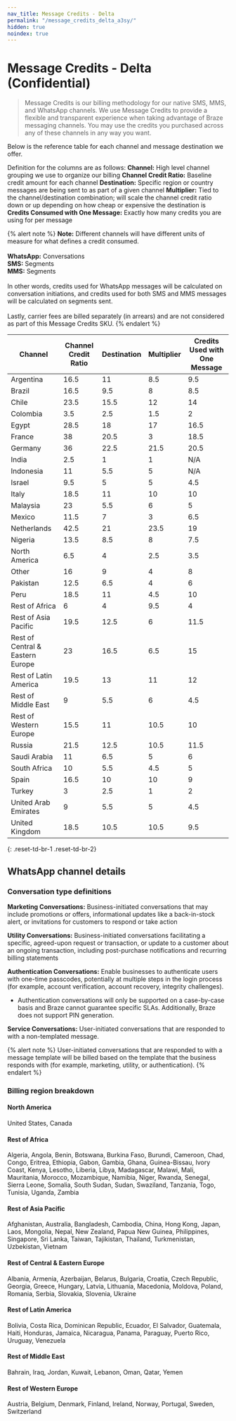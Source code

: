 ```yaml
---
nav_title: Message Credits - Delta
permalink: "/message_credits_delta_a3sy/"
hidden: true
noindex: true
---
```


# Message Credits - Delta (Confidential)

> Message Credits is our billing methodology for our native SMS, MMS, and WhatsApp channels. We use Message Credits to provide a flexible and transparent experience when taking advantage of Braze messaging channels. You may use the credits you purchased across any of these channels in any way you want.

Below is the reference table for each channel and message destination we offer.

Definition for the columns are as follows:
**Channel:** High level channel grouping we use to organize our billing
**Channel Credit Ratio:** Baseline credit amount for each channel
**Destination:** Specific region or country messages are being sent to as part of a given channel
**Multiplier:** Tied to the channel/destination combination; will scale the channel credit ratio down or up depending on how cheap or expensive the destination is
**Credits Consumed with One Message:** Exactly how many credits you are using for per message

{% alert note %}
<b>Note:</b> Different channels will have different units of measure for what defines a credit consumed.<br><br>
<b>WhatsApp:</b> Conversations<br>
<b>SMS:</b> Segments<br>
<b>MMS:</b> Segments<br><br>
In other words, credits used for WhatsApp messages will be calculated on conversation initiations, and credits used for both SMS and MMS messages will be calculated on segments sent.
<br><br>
Lastly, carrier fees are billed separately (in arrears) and are not considered as part of this Message Credits SKU.
{% endalert %}

| Channel | Channel Credit Ratio | Destination | Multiplier | Credits Used with One Message | 
| --- | --- | --- | --- | --- |
| Argentina| 16.5 | 11 | 8.5 | 9.5 |
| Brazil | 16.5 | 9.5 | 8 | 8.5 |
| Chile | 23.5| 15.5 | 12 | 14 |
| Colombia | 3.5 | 2.5 | 1.5 | 2 |
| Egypt | 28.5 | 18 | 17 | 16.5 |
| France | 38| 20.5 | 3 | 18.5 |
| Germany | 36| 22.5 | 21.5 | 20.5 |
| India | 2.5 | 1 | 1 | N/A |
| Indonesia | 11 | 5.5 | 5 | N/A |
| Israel | 9.5 | 5 | 5 | 4.5 |
| Italy | 18.5 | 11 | 10 | 10 |
| Malaysia | 23 | 5.5 | 6 | 5 |
| Mexico | 11.5 | 7 | 3 | 6.5 |
| Netherlands | 42.5 | 21 | 23.5 | 19 |
| Nigeria | 13.5 | 8.5 | 8 | 7.5 |
| North America | 6.5 | 4| 2.5 | 3.5 |
| Other | 16 | 9 | 4 | 8 |
| Pakistan | 12.5 | 6.5 | 4 | 6 |
| Peru | 18.5 | 11 | 4.5 | 10 |
| Rest of Africa | 6 | 4 | 9.5 | 4 |
| Rest of Asia Pacific | 19.5 | 12.5 | 6 | 11.5 |
| Rest of Central & Eastern Europe | 23 | 16.5| 6.5 | 15 |
| Rest of Latin America | 19.5 | 13 | 11 | 12 |
| Rest of Middle East | 9 | 5.5 | 6 | 4.5 |
| Rest of Western Europe | 15.5 | 11 | 10.5 | 10 |
| Russia | 21.5 | 12.5 | 10.5 | 11.5 |
| Saudi Arabia | 11 | 6.5 | 5 | 6 |
| South Africa | 10 | 5.5 | 4.5 | 5 |
| Spain | 16.5 | 10 | 10 | 9 |
| Turkey | 3 | 2.5 | 1 | 2 |
| United Arab Emirates | 9 | 5.5 | 5 | 4.5 |
| United Kingdom | 18.5 | 10.5 | 10.5 | 9.5 |
{: .reset-td-br-1 .reset-td-br-2}

## WhatsApp channel details

### Conversation type definitions

**Marketing Conversations:** Business-initiated conversations that may include promotions or offers, informational updates like a back-in-stock alert, or invitations for customers to respond or take action

**Utility Conversations:** Business-initiated conversations facilitating a specific, agreed-upon request or transaction, or update to a customer about an ongoing transaction, including post-purchase notifications and recurring billing statements

**Authentication Conversations:** Enable businesses to authenticate users with one-time passcodes, potentially at multiple steps in the login process (for example, account verification, account recovery, integrity challenges). 
* Authentication conversations will only be supported on a case-by-case basis and Braze cannot guarantee specific SLAs. Additionally, Braze does not support PIN generation. 

**Service Conversations:** User-initiated conversations that are responded to with a non-templated
message. 

{% alert note %}
User-initiated conversations that are responded to with a message template will be billed based on the template that the business responds with (for example, marketing, utility, or authentication).
{% endalert %}

### Billing region breakdown

#### North America
United States, Canada

#### Rest of Africa
Algeria, Angola, Benin, Botswana, Burkina Faso, Burundi, Cameroon, Chad, Congo, Eritrea, Ethiopia, Gabon, Gambia, Ghana,  Guinea-Bissau, Ivory Coast, Kenya, Lesotho, Liberia, Libya,
Madagascar, Malawi, Mali, Mauritania, Morocco, Mozambique, Namibia, Niger, Rwanda, Senegal, Sierra Leone, Somalia, South Sudan, Sudan, Swaziland, Tanzania, Togo, Tunisia, Uganda, Zambia

#### Rest of Asia Pacific
Afghanistan, Australia, Bangladesh, Cambodia, China, Hong Kong, Japan, Laos, Mongolia, Nepal, New Zealand, Papua New Guinea, Philippines, Singapore, Sri Lanka, Taiwan, Tajikistan, Thailand,
Turkmenistan, Uzbekistan, Vietnam

#### Rest of Central & Eastern Europe
Albania, Armenia, Azerbaijan, Belarus, Bulgaria, Croatia, Czech Republic, Georgia, Greece, Hungary, Latvia, Lithuania, Macedonia, Moldova, Poland, Romania, Serbia, Slovakia, Slovenia, Ukraine

#### Rest of Latin America
Bolivia, Costa Rica, Dominican Republic, Ecuador, El Salvador,
Guatemala, Haiti, Honduras, Jamaica, Nicaragua, Panama, Paraguay, Puerto Rico, Uruguay, Venezuela

#### Rest of Middle East
Bahrain, Iraq, Jordan, Kuwait, Lebanon, Oman, Qatar, Yemen

#### Rest of Western Europe
Austria, Belgium, Denmark, Finland, Ireland, Norway, Portugal, Sweden, Switzerland
